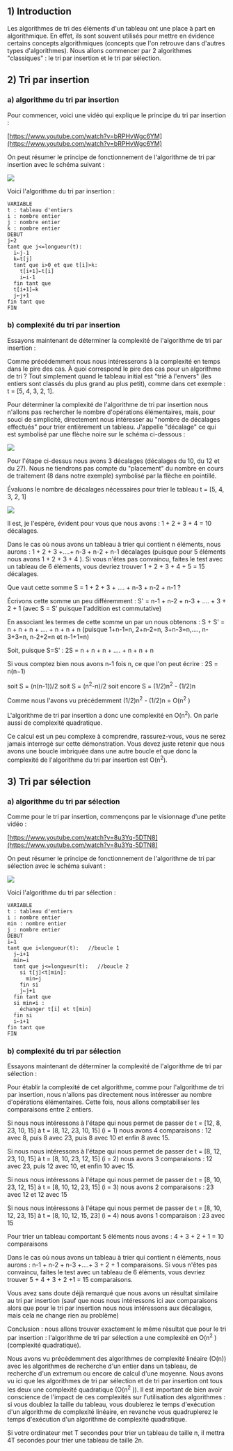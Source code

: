 ## 1) Introduction

Les algorithmes de tri des éléments d'un tableau ont une place à part en algorithmique. En effet, ils sont souvent utilisés pour mettre en évidence certains concepts algorithmiques (concepts que l'on retrouve dans d'autres types d'algorithmes). Nous allons commencer par 2 algorithmes "classiques" : le tri par insertion et le tri par sélection.

## 2) Tri par insertion

### a)  algorithme du tri par insertion

Pour commencer, voici une vidéo qui explique le principe du tri par insertion :

[https://www.youtube.com/watch?v=bRPHvWgc6YM](https://www.youtube.com/watch?v=bRPHvWgc6YM)

On peut résumer le principe de fonctionnement de l'algorithme de tri par insertion avec le schéma suivant :

![](img/c11c_2.png)

Voici l'algorithme du tri par insertion :

```
VARIABLE
t : tableau d'entiers
i : nombre entier
j : nombre entier
k : nombre entier
DEBUT
j←2
tant que j<=longueur(t):  
  i←j-1
  k←t[j]
  tant que i>0 et que t[i]>k: 
    t[i+1]←t[i]
    i←i-1
  fin tant que
  t[i+1]←k
  j←j+1
fin tant que
FIN
```

### b) complexité du tri par insertion

Essayons maintenant de déterminer la complexité de l'algorithme de tri par insertion :

Comme précédemment nous nous intéresserons à la complexité en temps dans le pire des cas. À quoi correspond le pire des cas pour un algorithme de tri ? Tout simplement quand le tableau initial est "trié à l'envers" (les entiers sont classés du plus grand au plus petit), comme dans cet exemple : t = [5, 4, 3, 2, 1].

Pour déterminer la complexité de l'algorithme de tri par insertion nous n'allons pas rechercher le nombre d'opérations élémentaires, mais, pour souci de simplicité, directement nous intéresser au "nombre de décalages effectués" pour trier entièrement un tableau. J'appelle "décalage" ce qui est symbolisé par une flèche noire sur le schéma ci-dessous :

![](img/c11c_3.png)

Pour l'étape ci-dessus nous avons 3 décalages (décalages du 10, du 12 et du 27). Nous ne tiendrons pas compte du "placement" du nombre en cours de traitement (8 dans notre exemple) symbolisé par la flèche en pointillé.

Évaluons le nombre de décalages nécessaires pour trier le tableau t = [5, 4, 3, 2, 1]


![](img/c11c_4.png)

Il est, je l'espère, évident pour vous que nous avons : 1 + 2 + 3 + 4 = 10 décalages.

Dans le cas où nous avons un tableau à trier qui contient n éléments, nous aurons : 1 + 2 + 3 +....+ n-3 + n-2 + n-1 décalages (puisque pour 5 éléments nous avons 1 + 2 + 3 + 4 ). Si vous n'êtes pas convaincu, faites le test avec un tableau de 6 éléments, vous devriez trouver 1 + 2 + 3 + 4 + 5 = 15 décalages.

Que vaut cette somme S = 1 + 2 + 3 + .... + n-3 + n-2 + n-1 ?

Écrivons cette somme un peu différemment : S' = n-1 + n-2 + n-3 + .... + 3 + 2 + 1 (avec S = S' puisque l'addition est commutative)

En associant les termes de cette somme un par un nous obtenons : S + S' = n + n + n + .... + n + n + n (puisque 1+n-1=n, 2+n-2=n, 3+n-3=n,...., n-3+3=n, n-2+2=n et n-1+1=n)

Soit, puisque S=S' : 2S = n + n + n + .... + n + n + n

Si vous comptez bien nous avons n-1 fois n, ce que l'on peut écrire : 2S = n(n−1)

soit S = (n(n-1))/2 soit S = (n<sup>2</sup>-n)/2 soit encore S = (1/2)n<sup>2</sup>  -  (1/2)n

Comme nous l'avons vu précédemment (1/2)n<sup>2</sup>  -  (1/2)n = O(n<sup>2</sup> )

L'algorithme de tri par insertion a donc une complexité en O(n<sup>2</sup>). On parle aussi de complexité quadratique.

Ce calcul est un peu complexe à comprendre, rassurez-vous, vous ne serez jamais interrogé sur cette démonstration. Vous devez juste retenir que nous avons une boucle imbriquée dans une autre boucle et que donc la complexité de l'algorithme du tri par insertion est O(n<sup>2</sup>).

## 3) Tri par sélection

### a) algorithme du tri par sélection

Comme pour le tri par insertion, commençons par le visionnage d'une petite vidéo :

[https://www.youtube.com/watch?v=8u3Yq-5DTN8](https://www.youtube.com/watch?v=8u3Yq-5DTN8)

On peut résumer le principe de fonctionnement de l'algorithme de tri par sélection avec le schéma suivant :


![](img/c11c_6.png)

Voici l'algorithme du tri par sélection :

```
VARIABLE
t : tableau d'entiers
i : nombre entier
min : nombre entier
j : nombre entier
DEBUT
i←1
tant que i<longueur(t):   //boucle 1
  j←i+1
  min←i
  tant que j<=longueur(t):   //boucle 2
    si t[j]<t[min]:
      min←j
    fin si
    j←j+1
  fin tant que
  si min≠i :
    échanger t[i] et t[min]
  fin si
  i←i+1
fin tant que
FIN
```

### b)  complexité du tri par sélection

Essayons maintenant de déterminer la complexité de l'algorithme de tri par sélection :

Pour établir la complexité de cet algorithme, comme pour l'algorithme de tri par insertion, nous n'allons pas directement nous intéresser au nombre d'opérations élémentaires. Cette fois, nous allons comptabiliser les comparaisons entre 2 entiers.

Si nous nous intéressons à l'étape qui nous permet de passer de t = [12, 8, 23, 10, 15] à t = [8, 12, 23, 10, 15] (i = 1) nous avons 4 comparaisons : 12 avec 8, puis 8 avec 23, puis 8 avec 10 et enfin 8 avec 15.

Si nous nous intéressons à l'étape qui nous permet de passer de t = [8, 12, 23, 10, 15] à t = [8, 10, 23, 12, 15] (i = 2) nous avons 3 comparaisons : 12 avec 23, puis 12 avec 10, et enfin 10 avec 15.

Si nous nous intéressons à l'étape qui nous permet de passer de t = [8, 10, 23, 12, 15] à t = [8, 10, 12, 23, 15] (i = 3) nous avons 2 comparaisons : 23 avec 12 et 12 avec 15

Si nous nous intéressons à l'étape qui nous permet de passer de t = [8, 10, 12, 23, 15] à t = [8, 10, 12, 15, 23] (i = 4) nous avons 1 comparaison : 23 avec 15

Pour trier un tableau comportant 5 éléments nous avons : 4 + 3 + 2 + 1 = 10 comparaisons

Dans le cas où nous avons un tableau à trier qui contient n éléments, nous aurons : n-1 + n-2 + n-3 +....+ 3 + 2 + 1 comparaisons. Si vous n'êtes pas convaincu, faites le test avec un tableau de 6 éléments, vous devriez trouver 5 + 4 + 3 + 2 +1 = 15 comparaisons.

Vous avez sans doute déjà remarqué que nous avons un résultat similaire au tri par insertion (sauf que nous nous intéressons ici aux comparaisons alors que pour le tri par insertion nous nous intéressons aux décalages, mais cela ne change rien au problème)

Conclusion : nous allons trouver exactement le même résultat que pour le tri par insertion : l'algorithme de tri par sélection a une complexité en O(n<sup>2</sup> ) (complexité quadratique).

Nous avons vu précédemment des algorithmes de complexité linéaire (O(n)) avec les algorithmes de recherche d'un entier dans un tableau, de recherche d'un extremum ou encore de calcul d'une moyenne. Nous avons vu ici que les algorithmes de tri par sélection et de tri par insertion ont tous les deux une complexité quadratique (O(n<sup>2</sup> )). Il est important de bien avoir conscience de l'impact de ces complexités sur l'utilisation des algorithmes : si vous doublez la taille du tableau, vous doublerez le temps d'exécution d'un algorithme de complexité linéaire, en revanche vous quadruplerez le temps d'exécution d'un algorithme de complexité quadratique.

Si votre ordinateur met T secondes pour trier un tableau de taille n, il mettra  4T secondes pour trier une tableau  de taille 2n.


